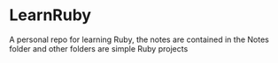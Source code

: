# LearnRuby
A personal repo for learning Ruby, the notes are contained in the Notes folder
and other folders are simple Ruby projects

